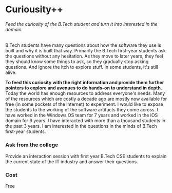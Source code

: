 # Curiousity++

###### Feed the curiosity of the B.Tech student and turn it into interested in the domain.

B.Tech students have many questions about how the software they use is built and why it is built that way. Primarily the B.Tech first-year students ask the questions without any hesitation. As they move to later years, they feel they should know some things to ask, so they gradually stop asking questions. And ignore the itch to explore stuff. In some students, it's still alive.

**To feed this curiosity with the right information and provide them further pointers to explore and avenues to do hands-on to understand in depth.** Today the world has enough resources to address everyone's needs. Many of the resources which are costly a decade ago are mostly now available for free (in some pockets of the internet) to experiment. I would like to expose the students to the working of the software artifacts they come across. I have worked in the Windows OS team for 7 years and worked in the iOS domain for 6 years. I have interacted with more than a thousand students in the past 3 years. I am interested in the questions in the minds of B.Tech first-year students. 

### Ask from the college
Provide an interaction session with first year B.Tech CSE students to explain the current state of the IT industry and answer their questions.

### Cost
Free